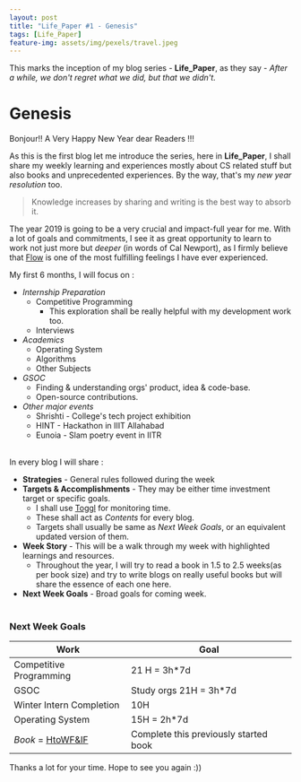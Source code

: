 ```yaml
---
layout: post
title: "Life_Paper #1 - Genesis"
tags: [Life_Paper]
feature-img: assets/img/pexels/travel.jpeg
---
```

This marks the inception of my blog series - **Life_Paper**, as they say - *After a while, we don't regret what we did, but that we didn't.*

# Genesis
Bonjour!!   A Very Happy New Year dear Readers !!!

As this is the first blog let me introduce the series, here in **Life_Paper**, I shall share my weekly learning and experiences mostly about CS related stuff but also books and unprecedented experiences. By the way, that's my *new year resolution* too.

> Knowledge increases by sharing and writing is the best way to absorb it.

The year 2019 is going to be a very crucial and impact-full year for me. With a lot of goals and commitments, I see it as great opportunity to learn to work not just more but *deeper* (in words of Cal Newport), as I firmly believe that [Flow](https://en.wikipedia.org/wiki/Flow_(psychology)#Components) is one of the most fulfilling feelings I have ever experienced.

My first 6 months, I will focus on :
* *Internship Preparation*
  * Competitive Programming
    * This exploration shall be really helpful with my development work too.
  * Interviews
* *Academics*
  * Operating System
  * Algorithms
  * Other Subjects
* *GSOC*
  * Finding & understanding orgs' product, idea & code-base.
  * Open-source contributions.
* *Other major events*
  * Shrishti - College's tech project exhibition
  * HINT - Hackathon in IIIT Allahabad
  * Eunoia - Slam poetry event in IITR

<br/>In every blog I will share :
* **Strategies** - General rules followed during the week
* **Targets & Accomplishments** -  They may be either time investment target or specific goals.
  * I shall use [Toggl](https://toggl.com/app/timer) for monitoring time.
  * These shall act as *Contents* for every blog.
  * Targets shall usually be same as *Next Week Goals*, or an equivalent updated version of them.
* **Week Story** - This will be a walk through my week with highlighted learnings and resources.
  * Throughout the year, I will try to read a book in 1.5 to 2.5 weeks(as per book size) and try to write blogs on really useful books but will share the essence of each one here.
* **Next Week Goals** - Broad goals for coming week.
<br/><br/>

### Next Week Goals

|Work|Goal|
|---|---|
|Competitive Programming|21 H = 3h*7d|
|GSOC|Study orgs 21H = 3h*7d|
|Winter Intern Completion|10H|
|Operating System|15H = 2h*7d|
|*Book* = [HtoWF&IF](https://en.wikipedia.org/wiki/How_to_Win_Friends_and_Influence_People)|Complete this previously started book|

Thanks a lot for your time. Hope to see you again :))